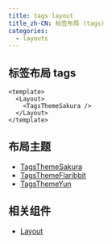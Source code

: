 ```yaml
---
title: tags layout
title_zh-CN: 标签布局 (tags)
categories:
  - layouts
---
```


## 标签布局 tags

```vue
<template>
  <Layout>
    <TagsThemeSakura />
  </Layout>
</template>
```

## 布局主题

- [TagsThemeSakura](/components-themes/TagsThemeSakura)
- [TagsThemeFlaribbit](/components-themes/TagsThemeFlaribbit)
- [TagsThemeYun](/components-themes/TagsThemeYun)

## 相关组件

- [Layout](/components/layout)
